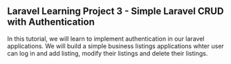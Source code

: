 ## Laravel Learning Project 3 - Simple Laravel CRUD with Authentication

In this tutorial, we will learn to implement authentication in our laravel applications. We will build a simple business listings applications whter user can log in and add listing, modify their listings and delete their listings.